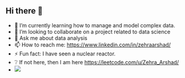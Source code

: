 ## Hi there 👋

- 🌱 I’m currently learning how to manage and model complex data.
- 👯 I’m looking to collaborate on a project related to data science
- 💬 Ask me about data analysis
- 📫 How to reach me: https://www.linkedin.com/in/zehraarshad/
- ⚡ Fun fact: I have seen a nuclear reactor. 
- :grey_question: If not here, then I am here https://leetcode.com/u/Zehra_Arshad/
- ![](https://leetcode.com/u/Zehra_Arshad/)
